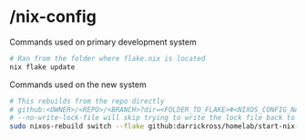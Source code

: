 # /nix-config

Commands used on primary development system

```bash
# Ran from the folder where flake.nix is located
nix flake update
```

Commands used on the new system

```bash
# This rebuilds from the repo directly
# github:<OWNER>/<REPO>/<BRANCH>?dir=<FOLDER_TO_FLAKE>#<NIXOS_CONFIG_NAME>
# --no-write-lock-file will skip trying to write the lock file back to the git repo. This probably need to be dealt with somehow cause thats probably wrong.
sudo nixos-rebuild switch --flake github:darrickross/homelab/start-nix-flakes?dir=nix-config#itsjustmech@luna --no-write-lock-file
```
